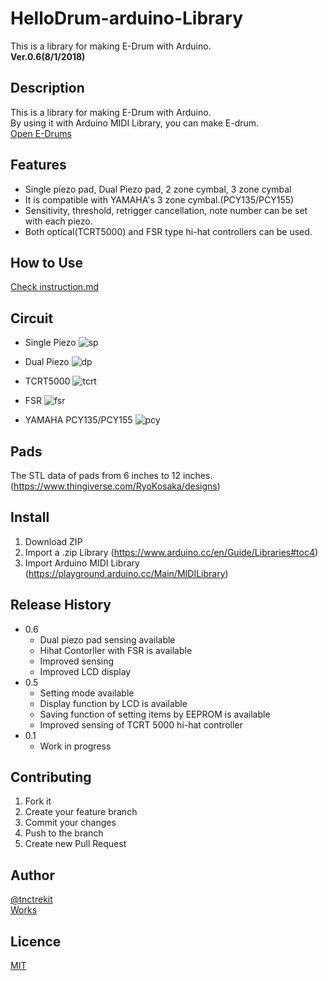 # HelloDrum-arduino-Library
This is a library for making E-Drum with Arduino.  
**Ver.0.6(8/1/2018)**

## Description

This is a library for making E-Drum with Arduino.  
By using it with Arduino MIDI Library, you can make E-drum.  
[Open E-Drums](https://open-e-drums.tumblr.com/)

## Features

- Single piezo pad, Dual Piezo pad, 2 zone cymbal, 3 zone cymbal
- It is compatible with YAMAHA's 3 zone cymbal.(PCY135/PCY155)
- Sensitivity, threshold, retrigger cancellation, note number can be set with each piezo.
- Both optical(TCRT5000) and FSR type hi-hat controllers can be used.

## How to Use

[Check instruction.md](https://github.com/RyoKosaka/HelloDrum-arduino-Library/blob/master/instruction.md)

## Circuit
- Single Piezo
![sp](https://github.com/RyoKosaka/HelloDrum-arduino-Library/blob/master/circuit/singlePiezo.png)

- Dual Piezo
![dp](https://github.com/RyoKosaka/HelloDrum-arduino-Library/blob/master/circuit/dualPiezo.png)

- TCRT5000
![tcrt](https://github.com/RyoKosaka/HelloDrum-arduino-Library/blob/master/circuit/TCRT5000.png)

- FSR
![fsr](https://github.com/RyoKosaka/HelloDrum-arduino-Library/blob/master/circuit/TCRT5000.png)

- YAMAHA PCY135/PCY155
![pcy](https://github.com/RyoKosaka/HelloDrum-arduino-Library/blob/master/circuit/YAMAHA_PCY135_155.png)


## Pads

The STL data of pads from 6 inches to 12 inches.(<https://www.thingiverse.com/RyoKosaka/designs>)

## Install

1. Download ZIP
2. Import a .zip Library (<https://www.arduino.cc/en/Guide/Libraries#toc4>)
3. Import Arduino MIDI Library (<https://playground.arduino.cc/Main/MIDILibrary>)

## Release History

* 0.6
   - Dual piezo pad sensing available
   - Hihat Contorller with FSR is available
   - Improved sensing
   - Improved LCD display
* 0.5
   - Setting mode available
   - Display function by LCD is available
   - Saving function of setting items by EEPROM is available
   - Improved sensing of TCRT 5000 hi-hat controller
* 0.1
   - Work in progress

## Contributing

1. Fork it  
2. Create your feature branch
3. Commit your changes
4. Push to the branch
5. Create new Pull Request

## Author

[@tnctrekit](https://twitter.com/tnctrekit)  
[Works](https://www.tumblr.com/blog/ryokosaka)

## Licence

[MIT](http://opensource.org/licenses/mit-license.php)
